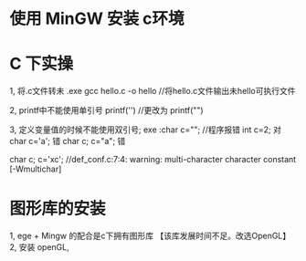 # 使用 MinGW 安装 c环境

# C 下实操

1, 将.c文件转未 .exe
gcc hello.c -o hello //将hello.c文件输出未hello可执行文件

2, printf中不能使用单引号
printf('') //更改为 printf("")

3, 定义变量值的时候不能使用双引号;
 exe :char c=""; //程序报错
 int c=2; 对
 char c='a'; 错
 char c; c="a"; 错

 char c; c='xc'; //def_conf.c:7:4: warning: multi-character character constant [-Wmultichar]

# 图形库的安装
1, ege + Mingw 的配合是c下拥有图形库 【该库发展时间不足。改选OpenGL】
2, 安装 openGL,

